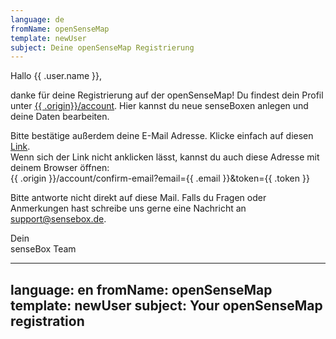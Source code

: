 ```yaml
---
language: de
fromName: openSenseMap
template: newUser
subject: Deine openSenseMap Registrierung
---
```


<p>
  Hallo {{ .user.name }},
</p>
<p>
  danke für deine Registrierung auf der openSenseMap! Du findest dein Profil unter <a href="{{ .origin}}/account">{{ .origin}}/account</a>. Hier kannst du neue senseBoxen anlegen und deine Daten bearbeiten.
</p>
<p>
  Bitte bestätige außerdem deine E-Mail Adresse. Klicke einfach auf diesen <a href="{{ .origin }}/account/confirm-email?email={{ .email }}&token={{ .token }}" target="_blank">Link</a>.
<br />
Wenn sich der Link nicht anklicken lässt, kannst du auch diese Adresse mit deinem Browser öffnen:
<br />
{{ .origin }}/account/confirm-email?email={{ .email }}&token={{ .token }}
</p>
<p>
  Bitte antworte nicht direkt auf diese Mail. Falls du Fragen oder Anmerkungen hast schreibe uns gerne eine Nachricht an <a href="mailto:support@sensebox.de?Subject=Nutzer%20Registrierung%20{{ .email }}" target="_top">support@sensebox.de</a>.
</p>
<p>
  Dein<br />senseBox Team
</p>

---
language: en
fromName: openSenseMap
template: newUser
subject: Your openSenseMap registration
---